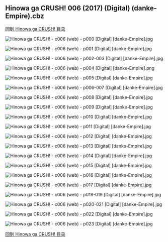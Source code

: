 ## Hinowa ga CRUSH! 006 (2017) (Digital) (danke-Empire).cbz


[回到 Hinowa ga CRUSH! 目录](https://github.com/alicewish/markdown/blob/master/series/Hinowa-ga-CRUSH.md)


![Hinowa ga CRUSH! - c006 (web) - p000 [Digital] [danke-Empire].jpg](https://wx1.sinaimg.cn/large/6a9fdecagy1fno0er7156j20p011iwpe.jpg)

![Hinowa ga CRUSH! - c006 (web) - p001 [Digital] [danke-Empire].jpg](https://wx1.sinaimg.cn/large/6a9fdecagy1fno0gc2ecfj20p011inf0.jpg)

![Hinowa ga CRUSH! - c006 (web) - p002-003 [Digital] [danke-Empire].jpg](https://wx1.sinaimg.cn/large/6a9fdecagy1fno0fz1mmdj21e011iayo.jpg)

![Hinowa ga CRUSH! - c006 (web) - p004 [Digital] [danke-Empire].png](https://wx1.sinaimg.cn/large/6a9fdecagy1flt71bmb5oj20p011i06s.jpg)

![Hinowa ga CRUSH! - c006 (web) - p005 [Digital] [danke-Empire].jpg](https://wx1.sinaimg.cn/large/6a9fdecagy1fno0f923fnj20p011i16q.jpg)

![Hinowa ga CRUSH! - c006 (web) - p006-007 [Digital] [danke-Empire].jpg](https://wx1.sinaimg.cn/large/6a9fdecagy1fno0eyss08j21e011i1kx.jpg)

![Hinowa ga CRUSH! - c006 (web) - p008 [Digital] [danke-Empire].jpg](https://wx1.sinaimg.cn/large/6a9fdecagy1fno0fn61mfj20p011i188.jpg)

![Hinowa ga CRUSH! - c006 (web) - p009 [Digital] [danke-Empire].jpg](https://wx1.sinaimg.cn/large/6a9fdecagy1fno0fq9zqcj20p011iamh.jpg)

![Hinowa ga CRUSH! - c006 (web) - p010 [Digital] [danke-Empire].jpg](https://wx1.sinaimg.cn/large/6a9fdecagy1fno0fca8maj20p011igzm.jpg)

![Hinowa ga CRUSH! - c006 (web) - p011 [Digital] [danke-Empire].jpg](https://wx1.sinaimg.cn/large/6a9fdecagy1fno0g2a8a1j20p011i7hp.jpg)

![Hinowa ga CRUSH! - c006 (web) - p012 [Digital] [danke-Empire].jpg](https://wx1.sinaimg.cn/large/6a9fdecagy1fno0ft2yi1j20p011iqfg.jpg)

![Hinowa ga CRUSH! - c006 (web) - p013 [Digital] [danke-Empire].jpg](https://wx1.sinaimg.cn/large/6a9fdecagy1fno0fiptyfj20p011itn4.jpg)

![Hinowa ga CRUSH! - c006 (web) - p014 [Digital] [danke-Empire].jpg](https://wx1.sinaimg.cn/large/6a9fdecagy1fno0g8mfbhj20p011ih0h.jpg)

![Hinowa ga CRUSH! - c006 (web) - p015 [Digital] [danke-Empire].jpg](https://wx1.sinaimg.cn/large/6a9fdecagy1fno0euawbmj20p011iqhm.jpg)

![Hinowa ga CRUSH! - c006 (web) - p016 [Digital] [danke-Empire].jpg](https://wx1.sinaimg.cn/large/6a9fdecagy1fno0f2hgayj20p011iaqi.jpg)

![Hinowa ga CRUSH! - c006 (web) - p017 [Digital] [danke-Empire].jpg](https://wx1.sinaimg.cn/large/6a9fdecagy1fno0g5fjxjj20p011i18e.jpg)

![Hinowa ga CRUSH! - c006 (web) - p018-019 [Digital] [danke-Empire].jpg](https://wx1.sinaimg.cn/large/6a9fdecagy1fno0gfo6prj21e011i1kx.jpg)

![Hinowa ga CRUSH! - c006 (web) - p020-021 [Digital] [danke-Empire].jpg](https://wx1.sinaimg.cn/large/6a9fdecagy1fno0f5riewj21e011i1hp.jpg)

![Hinowa ga CRUSH! - c006 (web) - p022 [Digital] [danke-Empire].jpg](https://wx1.sinaimg.cn/large/6a9fdecagy1fno0ffimvdj20p011in8z.jpg)

![Hinowa ga CRUSH! - c006 (web) - p023 [Digital] [danke-Empire].jpg](https://wx1.sinaimg.cn/large/6a9fdecagy1fno0fvr71zj20p011iaft.jpg)

[回到 Hinowa ga CRUSH! 目录](https://github.com/alicewish/markdown/blob/master/series/Hinowa-ga-CRUSH.md)

